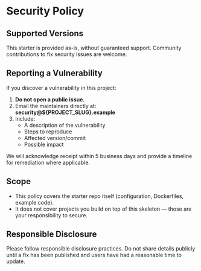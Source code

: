 # Security Policy

## Supported Versions

This starter is provided as-is, without guaranteed support. Community contributions to fix security issues are welcome.

## Reporting a Vulnerability

If you discover a vulnerability in this project:

1. **Do not open a public issue.**
2. Email the maintainers directly at: **security@${PROJECT_SLUG}.example**
3. Include:
   - A description of the vulnerability
   - Steps to reproduce
   - Affected version/commit
   - Possible impact

We will acknowledge receipt within 5 business days and provide a timeline for remediation where applicable.

## Scope

- This policy covers the starter repo itself (configuration, Dockerfiles, example code).
- It does not cover projects you build on top of this skeleton — those are your responsibility to secure.

## Responsible Disclosure

Please follow responsible disclosure practices. Do not share details publicly until a fix has been published and users have had a reasonable time to update.
